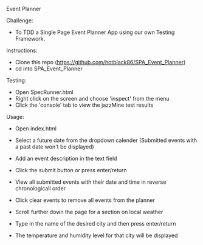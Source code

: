 Event Planner

Challenge:

-  To TDD a Single Page Event Planner App using our own Testing Framework.

Instructions:

- Clone this repo (https://github.com/hotblack86/SPA_Event_Planner)
- cd into SPA_Event_Planner

Testing:

- Open SpecRunner.html
- Right click on the screen and choose 'inspect' from the menu
- Click the 'console' tab to view the jazzMine test results

Usage:

- Open index.html

- Select a future date from the dropdown calender (Submitted events with a past date won't be displayed)
- Add an event description in the text field
- Click the submit button or press enter/return
- View all submitted events with their date and time in reverse chronologicall order
- Click clear events to remove all events from the planner

- Scroll further down the page for a section on local weather
- Type in the name of the desired city and then press enter/return
- The temperature and humidity level for that city will be displayed 